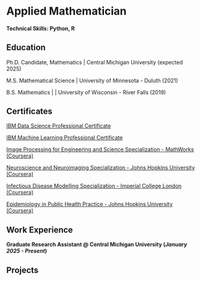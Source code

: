 # Applied Mathematician

#### Technical Skills: Python, R

## Education

Ph.D. Candidate, Mathematics | Central Michigan University (expected 2025) 

M.S. Mathematical Science | University of Minnesota - Duluth (2021)			        		

B.S. Mathematics | | University of Wisconsin - River Falls (2019)

## Certificates

[IBM Data Science Professional Certificate](https://www.coursera.org/account/accomplishments/specialization/29JW4NIZ6RT5)

[IBM Machine Learning Professional Certificate](https://www.coursera.org/account/accomplishments/specialization/KHIT6QIBV51K)

[Image Processing for Engineering and Science Specialization - MathWorks (Coursera)](https://www.coursera.org/account/accomplishments/specialization/VRYY92H3LQPV)

[Neuroscience and Neuroimaging Specialization - Johns Hopkins University (Coursera)](https://www.coursera.org/account/accomplishments/specialization/3NR8Y7PCSFUT)

[Infectious Disease Modelling Specialization - Imperial College London (Coursera)](https://www.coursera.org/account/accomplishments/specialization/TJSLQUS5JSRZ)

[Epidemiology in Public Health Practice - Johns Hopkins University (Coursera)](https://www.coursera.org/account/accomplishments/specialization/ANRQ3NJFCA8N)

## Work Experience
**Graduate Research Assistant @ Central Michigan University (_January 2025 - Present_)**

## Projects

								       		
